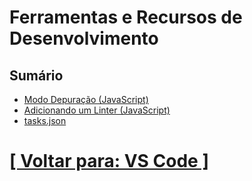 # Ferramentas e Recursos de Desenvolvimento



## Sumário

- [Modo Depuração (JavaScript)](./2-modo-depuração-javascript.md)
- [Adicionando um Linter (JavaScript)](./3-adicionando-linter-javascript.md)
- [tasks.json](./4-tasks-json.md)

# [[ Voltar para: VS Code ]](../vs-code.md)